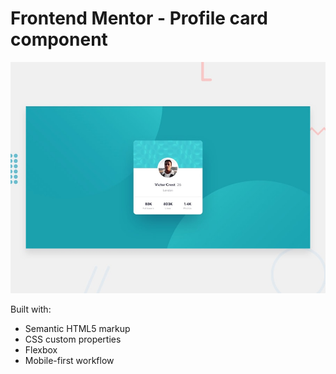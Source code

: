 # Frontend Mentor - Profile card component

![Design preview for the Profile card component coding challenge](./design/desktop-preview.jpg)

Built with:
- Semantic HTML5 markup
- CSS custom properties
- Flexbox
- Mobile-first workflow



